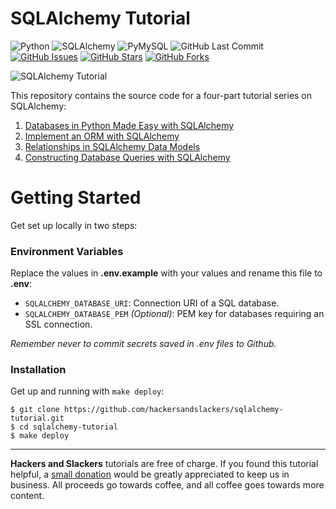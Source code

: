 # SQLAlchemy Tutorial

![Python](https://img.shields.io/badge/Python-v^3.8-blue.svg?logo=python&longCache=true&logoColor=white&colorB=5e81ac&style=flat-square&colorA=4c566a)
![SQLAlchemy](https://img.shields.io/badge/SQLAlchemy-v^1.4.0-blue.svg?longCache=true&logo=python&style=flat-square&logoColor=white&colorB=5e81ac&colorA=4c566a)
![PyMySQL](https://img.shields.io/badge/PyMySQL-v^1.0.0-red.svg?longCache=true&style=flat-square&logo=scala&logoColor=white&colorA=4c566a&colorB=bf616a)
![GitHub Last Commit](https://img.shields.io/github/last-commit/google/skia.svg?style=flat-square&colorA=4c566a&colorB=a3be8c&logo=GitHub)
[![GitHub Issues](https://img.shields.io/github/issues/hackersandslackers/sqlalchemy-tutorial.svg?style=flat-square&colorA=4c566a&logo=GitHub&colorB=ebcb8b)](https://github.com/hackersandslackers/sqlalchemy-tutorial/issues)
[![GitHub Stars](https://img.shields.io/github/stars/hackersandslackers/sqlalchemy-tutorial.svg?style=flat-square&colorA=4c566a&logo=GitHub&colorB=ebcb8b)](https://github.com/hackersandslackers/sqlalchemy-tutorial/stargazers)
[![GitHub Forks](https://img.shields.io/github/forks/hackersandslackers/sqlalchemy-tutorial.svg?style=flat-square&colorA=4c566a&logo=GitHub&colorB=ebcb8b)](https://github.com/hackersandslackers/sqlalchemy-tutorial/network)

![SQLAlchemy Tutorial](https://github.com/hackersandslackers/sqlalchemy-tutorial/blob/master/.github/sqlalchemy@2x.jpg?raw=true)

This repository contains the source code for a four-part tutorial series on SQLAlchemy:

1. [Databases in Python Made Easy with SQLAlchemy](https://hackersandslackers.com/python-database-management-sqlalchemy)
2. [Implement an ORM with SQLAlchemy](https://hackersandslackers.com/implement-sqlalchemy-orm)
3. [Relationships in SQLAlchemy Data Models](https://hackersandslackers.com/sqlalchemy-data-models)
4. [Constructing Database Queries with SQLAlchemy](https://hackersandslackers.com/database-queries-sqlalchemy-orm)

# Getting Started

Get set up locally in two steps:

### Environment Variables

Replace the values in **.env.example** with your values and rename this file to **.env**:


* `SQLALCHEMY_DATABASE_URI`: Connection URI of a SQL database.
* `SQLALCHEMY_DATABASE_PEM` _(Optional)_: PEM key for databases requiring an SSL connection.

*Remember never to commit secrets saved in .env files to Github.*

### Installation

Get up and running with `make deploy`:

```shell
$ git clone https://github.com/hackersandslackers/sqlalchemy-tutorial.git
$ cd sqlalchemy-tutorial
$ make deploy
``` 

-----

**Hackers and Slackers** tutorials are free of charge. If you found this tutorial helpful, a [small donation](https://www.buymeacoffee.com/hackersslackers) would be greatly appreciated to keep us in business. All proceeds go towards coffee, and all coffee goes towards more content.
